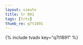 ```yaml
--- 
layout: sieutv
title: tr 891
tags: [trtv]
thumb_re: q7t1891
---
```

{% include tvadv key="q7t1891" %} 
